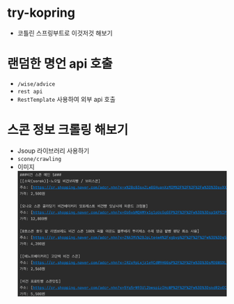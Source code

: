 # try-kopring

- 코틀린 스프링부트로 이것저것 해보기

# 랜덤한 명언 api 호출 
- `/wise/advice`
- `rest api`
- `RestTemplate` 사용하여 외부 api 호출

# 스콘 정보 크롤링 해보기
- Jsoup 라이브러리 사용하기
- `scone/crawling`
- 이미지 
![img.png](img.png)